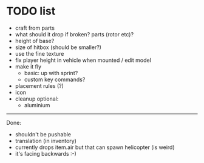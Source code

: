 TODO list
=========


- craft from parts
- what should it drop if broken? parts (rotor etc)? 
- height of base?
- size of hitbox (should be smaller?)
- use the fine texture
- fix player height in vehicle when mounted / edit model
- make it fly
  - basic: up with sprint?
  - custom key commands?
- placement rules (?)
- icon
- cleanup
optional:
  - aluminium


---

Done:
- shouldn't be pushable
- translation (in inventory)
- currently drops item.air but that can spawn helicopter (is weird)
- it's facing backwards :-)

